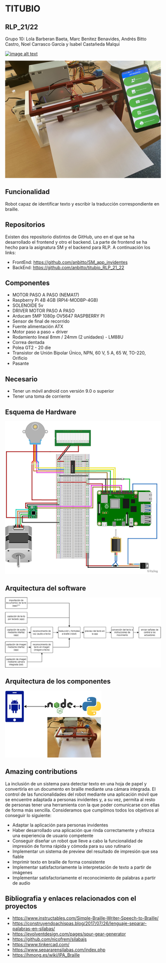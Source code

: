 # TITUBIO 
## RLP_21/22
Grupo 10: Lola Barberan Baeta, Marc Benitez Benavides, Andrés Bitto Castro, Noel Carrasco García y Isabel Castañeda Malqui

[![image alt text](http://img.youtube.com/vi/J3ljxwpzk9o/0.jpg)](http://www.youtube.com/watch?v=J3ljxwpzk9o)

![alt text](https://github.com/anbitto/titubio_RLP_21_22/blob/main/titubio.jpg)
## Funcionalidad
Robot capaz de identificar texto y escribir la traducción correspondiente en braille.
## Repositorios
Existen dos repositorio distintos de GitHub, uno en el que se ha desarrollado el frontend y otro el backend.
La parte de frontend se ha hecho para la asignatura SM y el backend para RLP. A continuación los links:
- FrontEnd: https://github.com/anbitto/SM_app_invidentes
- BackEnd: https://github.com/anbitto/titubio_RLP_21_22
## Componentes
- MOTOR PASO A PASO (NEMA17)  
- Raspberry Pi 4B 4GB (RPI4-MODBP-4GB)  
- SOLENOIDE 5v  
- DRIVER MOTOR PASO A PASO  
- Arducam 5MP 1080p OV5647 RASPBERRY PI  
- Sensor de final de recorrido  
- Fuente alimentación ATX  
- Motor paso a paso + driver  
- Rodamiento lineal 8mm / 24mm (2 unidades) - LM88U  
- Correa dentada  
- Polea GT2 - 20 die  
- Transistor de Unión Bipolar Único, NPN, 60 V, 5 A, 65 W, TO-220, Orificio        
- Pasante  
## Necesario
- Tener un móvil android con versión 9.0 o superior
- Tener una toma de corriente 
## Esquema de Hardware
![alt text](https://github.com/anbitto/titubio_RLP_21_22/blob/main/hardware.png)
## Arquitectura del software
![alt text](https://github.com/anbitto/titubio_RLP_21_22/blob/main/software.png)
## Arquitectura de los componentes
![alt text](https://github.com/anbitto/titubio_RLP_21_22/blob/main/arquitectura_componentes.drawio.png)
## Amazing contributions 
La inclusión de un sistema para detectar texto en una hoja de papel y convertirla en un documento en braille mediante una cámara integrada.
El control de las funcionalidades del robot mediante una aplicación móvil que se encuentre adaptada a personas invidentes y, a su vez, permita al resto de personas tener una herramienta con la que poder comunicarse con ellas de forma más sencilla.
Consideramos que cumplimos todos los objetivos al conseguir lo siguiente:
-	Adaptar la aplicación para personas invidentes
-	Haber desarrollado una aplicación que rinda correctamente y ofrezca una experiencia de usuario competente
-	Conseguir diseñar un robot que lleve a cabo la funcionalidad de impresión de forma rápida y cómoda para su uso rutinario
-	Implementar un sistema de preview del resultado de impresión que sea fiable
-	Imprimir texto en braille de forma consistente
-	Implementar satisfactoriamente la interpretación de texto a partir de imágenes
-	Implementar satisfactoriamente el reconocimiento de palabras a partir de audio
## Bibliografia y enlaces relacionados con el proyectos
- https://www.instructables.com/Simple-Braille-Writer-Speech-to-Braille/
- https://construyendoachispas.blog/2017/07/26/lenguaje-separar-palabras-en-silabas/
- https://evolventdesign.com/pages/spur-gear-generator
- https://github.com/nicofrem/silabajs
- https://www.tinkercad.com/
- https://www.separarensilabas.com/index.php
- https://hmong.es/wiki/IPA_Braille
